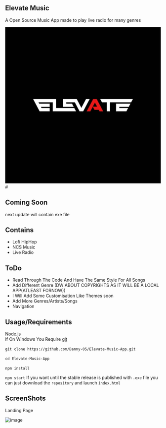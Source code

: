 
## Elevate Music

A Open Source Music App made to play live radio for many genres

<img src="dcf58f4783c653ef1eb3befbc3222bcc.jpg">#

## Coming Soon 
next update will contain  exe file

## Contains

- Lofi HipHop
- NCS Music
- Live Radio


## ToDo
- Read Through The Code And Have The Same Style For All Songs <br>
- Add Different Genre (DW ABOUT COPYRIGHTS AS IT WILL BE A LOCAL APP(ATLEAST FORNOW))
- I Will Add Some Customisation Like Themes soon
- Add More Genres/Artists/Songs
- Navigation
## Usage/Requirements

<a href="https://nodejs.org/en/">Node.js</a><br>
If On Windows You Require <a href="https://git-scm.com/">git</a>

`
git clone https://github.com/Danny-05/Elevate-Music-App.git
`
<br>

`
cd Elevate-Music-App
`
<br>

`
npm install
`
<br>

`
npm start
`
If you want until the stable release is published with `.exe` file you can just download the `repository` and launch `index.html`
## ScreenShots

Landing Page

![image](https://imgur.com/4TSCRp4.png)

